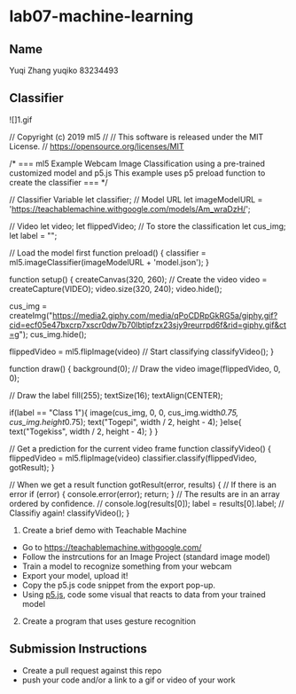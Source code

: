 # lab07-machine-learning
## Name
Yuqi Zhang yuqiko 83234493

## Classifier
![]1.gif

// Copyright (c) 2019 ml5
//
// This software is released under the MIT License.
// https://opensource.org/licenses/MIT

/* ===
ml5 Example
Webcam Image Classification using a pre-trained customized model and p5.js
This example uses p5 preload function to create the classifier
=== */

// Classifier Variable
let classifier;
// Model URL
let imageModelURL = 'https://teachablemachine.withgoogle.com/models/Am_wraDzH/';


// Video
let video;
let flippedVideo;
// To store the classification
let cus_img;
let label = "";

// Load the model first
function preload() {
  classifier = ml5.imageClassifier(imageModelURL + 'model.json');
}

function setup() {
  createCanvas(320, 260);
  // Create the video
  video = createCapture(VIDEO);
  video.size(320, 240);
  video.hide();
  
  cus_img = createImg("https://media2.giphy.com/media/qPoCDRpGkRG5a/giphy.gif?cid=ecf05e47bxcrp7xscr0dw7b70lbtipfzx23sjy9reurrpd6f&rid=giphy.gif&ct=g");
  cus_img.hide();

  flippedVideo = ml5.flipImage(video)
  // Start classifying
  classifyVideo();
}

function draw() {
  background(0);
  // Draw the video
  image(flippedVideo, 0, 0);

  // Draw the label
  fill(255);
  textSize(16);
  textAlign(CENTER);
  
  if(label == "Class 1"){
    image(cus_img, 0, 0, cus_img.width*0.75, cus_img.height*0.75);
    text("Togepi", width / 2, height - 4);
  }else{
    text("Togekiss", width / 2, height - 4);
  }
}

// Get a prediction for the current video frame
function classifyVideo() {
  flippedVideo = ml5.flipImage(video)
  classifier.classify(flippedVideo, gotResult);
}

// When we get a result
function gotResult(error, results) {
  // If there is an error
  if (error) {
    console.error(error);
    return;
  }
  // The results are in an array ordered by confidence.
  // console.log(results[0]);
  label = results[0].label;
  // Classifiy again!
  classifyVideo();
}



1. Create a brief demo with Teachable Machine
  - Go to https://teachablemachine.withgoogle.com/
  - Follow the instrcutions for an Image Project (standard image model)
  - Train a model to recognize something from your webcam
  - Export your model, upload it!
  - Copy the p5.js code snippet from the export pop-up.
  - Using [p5.js](https://editor.p5js.org/), code some visual that reacts to data from your trained model
2. Create a program that uses gesture recognition

## Submission Instructions
- Create a pull request against this repo
- push your code and/or a link to a gif or video of your work
